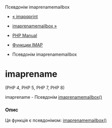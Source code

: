 Псевдонім imaprenamemailbox

-   [« imapqprint](function.imap-qprint.html)
    
-   [imaprenamemailbox »](function.imap-renamemailbox.html)
    
-   [PHP Manual](index.md)
    
-   [Функции IMAP](ref.imap.md)
    
-   Псевдонім imaprenamemailbox
    

# imaprename

(PHP 4, PHP 5, PHP 7, PHP 8)

imaprename - Псевдонім [imaprenamemailbox()](function.imap-renamemailbox.html)

### Опис

Ця функція є псевдонімом: [imaprenamemailbox()](function.imap-renamemailbox.html)